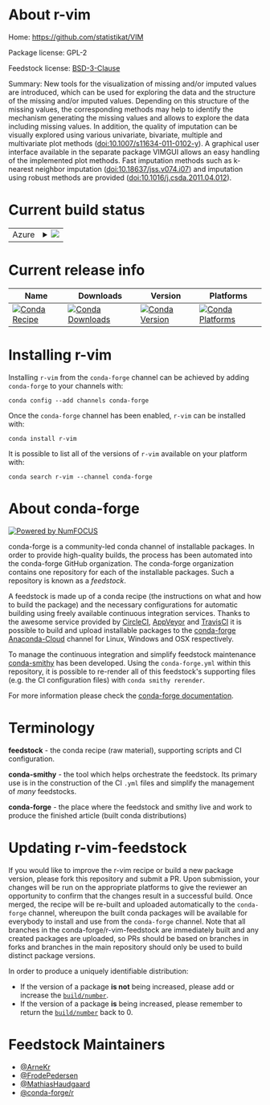 About r-vim
===========

Home: https://github.com/statistikat/VIM

Package license: GPL-2

Feedstock license: [BSD-3-Clause](https://github.com/conda-forge/r-vim-feedstock/blob/master/LICENSE.txt)

Summary: New tools for the visualization of missing and/or imputed values are introduced, which can be used for exploring the data and the structure of the missing and/or imputed values. Depending on this structure of the missing values, the corresponding methods may help to identify the mechanism generating the missing values and allows to explore the data including missing values. In addition, the quality of imputation can be visually explored using various univariate, bivariate, multiple and multivariate plot methods (<doi:10.1007/s11634-011-0102-y>). A graphical user interface available in the separate package VIMGUI allows an easy handling of the implemented plot methods. Fast imputation methods such as k-nearest neighbor imputation (<doi:10.18637/jss.v074.i07>) and imputation using robust methods are provided (<doi:10.1016/j.csda.2011.04.012>).

Current build status
====================


<table>
    
  <tr>
    <td>Azure</td>
    <td>
      <details>
        <summary>
          <a href="https://dev.azure.com/conda-forge/feedstock-builds/_build/latest?definitionId=1781&branchName=master">
            <img src="https://dev.azure.com/conda-forge/feedstock-builds/_apis/build/status/r-vim-feedstock?branchName=master">
          </a>
        </summary>
        <table>
          <thead><tr><th>Variant</th><th>Status</th></tr></thead>
          <tbody><tr>
              <td>linux_64_r_base3.6</td>
              <td>
                <a href="https://dev.azure.com/conda-forge/feedstock-builds/_build/latest?definitionId=1781&branchName=master">
                  <img src="https://dev.azure.com/conda-forge/feedstock-builds/_apis/build/status/r-vim-feedstock?branchName=master&jobName=linux&configuration=linux_64_r_base3.6" alt="variant">
                </a>
              </td>
            </tr><tr>
              <td>linux_64_r_base4.0</td>
              <td>
                <a href="https://dev.azure.com/conda-forge/feedstock-builds/_build/latest?definitionId=1781&branchName=master">
                  <img src="https://dev.azure.com/conda-forge/feedstock-builds/_apis/build/status/r-vim-feedstock?branchName=master&jobName=linux&configuration=linux_64_r_base4.0" alt="variant">
                </a>
              </td>
            </tr><tr>
              <td>osx_64_r_base3.6</td>
              <td>
                <a href="https://dev.azure.com/conda-forge/feedstock-builds/_build/latest?definitionId=1781&branchName=master">
                  <img src="https://dev.azure.com/conda-forge/feedstock-builds/_apis/build/status/r-vim-feedstock?branchName=master&jobName=osx&configuration=osx_64_r_base3.6" alt="variant">
                </a>
              </td>
            </tr><tr>
              <td>osx_64_r_base4.0</td>
              <td>
                <a href="https://dev.azure.com/conda-forge/feedstock-builds/_build/latest?definitionId=1781&branchName=master">
                  <img src="https://dev.azure.com/conda-forge/feedstock-builds/_apis/build/status/r-vim-feedstock?branchName=master&jobName=osx&configuration=osx_64_r_base4.0" alt="variant">
                </a>
              </td>
            </tr><tr>
              <td>win_64_r_base3.6</td>
              <td>
                <a href="https://dev.azure.com/conda-forge/feedstock-builds/_build/latest?definitionId=1781&branchName=master">
                  <img src="https://dev.azure.com/conda-forge/feedstock-builds/_apis/build/status/r-vim-feedstock?branchName=master&jobName=win&configuration=win_64_r_base3.6" alt="variant">
                </a>
              </td>
            </tr><tr>
              <td>win_64_r_base4.0</td>
              <td>
                <a href="https://dev.azure.com/conda-forge/feedstock-builds/_build/latest?definitionId=1781&branchName=master">
                  <img src="https://dev.azure.com/conda-forge/feedstock-builds/_apis/build/status/r-vim-feedstock?branchName=master&jobName=win&configuration=win_64_r_base4.0" alt="variant">
                </a>
              </td>
            </tr>
          </tbody>
        </table>
      </details>
    </td>
  </tr>
</table>

Current release info
====================

| Name | Downloads | Version | Platforms |
| --- | --- | --- | --- |
| [![Conda Recipe](https://img.shields.io/badge/recipe-r--vim-green.svg)](https://anaconda.org/conda-forge/r-vim) | [![Conda Downloads](https://img.shields.io/conda/dn/conda-forge/r-vim.svg)](https://anaconda.org/conda-forge/r-vim) | [![Conda Version](https://img.shields.io/conda/vn/conda-forge/r-vim.svg)](https://anaconda.org/conda-forge/r-vim) | [![Conda Platforms](https://img.shields.io/conda/pn/conda-forge/r-vim.svg)](https://anaconda.org/conda-forge/r-vim) |

Installing r-vim
================

Installing `r-vim` from the `conda-forge` channel can be achieved by adding `conda-forge` to your channels with:

```
conda config --add channels conda-forge
```

Once the `conda-forge` channel has been enabled, `r-vim` can be installed with:

```
conda install r-vim
```

It is possible to list all of the versions of `r-vim` available on your platform with:

```
conda search r-vim --channel conda-forge
```


About conda-forge
=================

[![Powered by NumFOCUS](https://img.shields.io/badge/powered%20by-NumFOCUS-orange.svg?style=flat&colorA=E1523D&colorB=007D8A)](http://numfocus.org)

conda-forge is a community-led conda channel of installable packages.
In order to provide high-quality builds, the process has been automated into the
conda-forge GitHub organization. The conda-forge organization contains one repository
for each of the installable packages. Such a repository is known as a *feedstock*.

A feedstock is made up of a conda recipe (the instructions on what and how to build
the package) and the necessary configurations for automatic building using freely
available continuous integration services. Thanks to the awesome service provided by
[CircleCI](https://circleci.com/), [AppVeyor](https://www.appveyor.com/)
and [TravisCI](https://travis-ci.com/) it is possible to build and upload installable
packages to the [conda-forge](https://anaconda.org/conda-forge)
[Anaconda-Cloud](https://anaconda.org/) channel for Linux, Windows and OSX respectively.

To manage the continuous integration and simplify feedstock maintenance
[conda-smithy](https://github.com/conda-forge/conda-smithy) has been developed.
Using the ``conda-forge.yml`` within this repository, it is possible to re-render all of
this feedstock's supporting files (e.g. the CI configuration files) with ``conda smithy rerender``.

For more information please check the [conda-forge documentation](https://conda-forge.org/docs/).

Terminology
===========

**feedstock** - the conda recipe (raw material), supporting scripts and CI configuration.

**conda-smithy** - the tool which helps orchestrate the feedstock.
                   Its primary use is in the construction of the CI ``.yml`` files
                   and simplify the management of *many* feedstocks.

**conda-forge** - the place where the feedstock and smithy live and work to
                  produce the finished article (built conda distributions)


Updating r-vim-feedstock
========================

If you would like to improve the r-vim recipe or build a new
package version, please fork this repository and submit a PR. Upon submission,
your changes will be run on the appropriate platforms to give the reviewer an
opportunity to confirm that the changes result in a successful build. Once
merged, the recipe will be re-built and uploaded automatically to the
`conda-forge` channel, whereupon the built conda packages will be available for
everybody to install and use from the `conda-forge` channel.
Note that all branches in the conda-forge/r-vim-feedstock are
immediately built and any created packages are uploaded, so PRs should be based
on branches in forks and branches in the main repository should only be used to
build distinct package versions.

In order to produce a uniquely identifiable distribution:
 * If the version of a package **is not** being increased, please add or increase
   the [``build/number``](https://conda.io/docs/user-guide/tasks/build-packages/define-metadata.html#build-number-and-string).
 * If the version of a package **is** being increased, please remember to return
   the [``build/number``](https://conda.io/docs/user-guide/tasks/build-packages/define-metadata.html#build-number-and-string)
   back to 0.

Feedstock Maintainers
=====================

* [@ArneKr](https://github.com/ArneKr/)
* [@FrodePedersen](https://github.com/FrodePedersen/)
* [@MathiasHaudgaard](https://github.com/MathiasHaudgaard/)
* [@conda-forge/r](https://github.com/conda-forge/r/)


